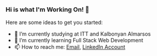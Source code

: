 ### Hi is what I'm Working On! 👋
Here are some ideas to get you started:

- 🔭 I’m currently studying at ITT and Kalbonyan Almarsos
- 🌱 I’m currently learning Full Stack Web Development
- 📫 How to reach me: [Email](moh.moussad@gmail.com), [LinkedIn Account](https://www.linkedin.com/in/mohmousad/)
